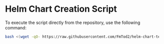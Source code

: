 # Helm Chart Creation Script

To execute the script directly from the repository, use the following command:

```bash
bash <(wget -qO- https://raw.githubusercontent.com/FmTod2/helm-chart-template/refs/heads/setup/create.sh) <chart-name>
```
